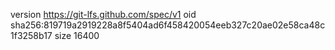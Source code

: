 version https://git-lfs.github.com/spec/v1
oid sha256:819719a2919228a8f5404ad6f458420054eeb327c20ae02e58ca48c1f3258b17
size 16400
